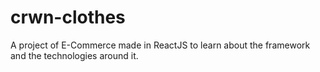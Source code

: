 # crwn-clothes
A project of E-Commerce made in ReactJS to learn about the framework and the technologies around it.
